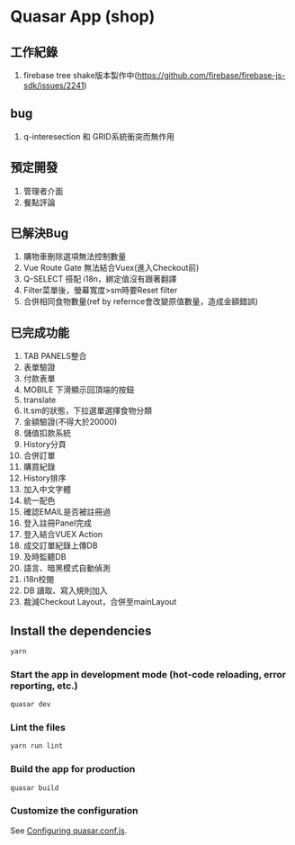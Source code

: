 # Quasar App (shop)

## 工作紀錄
1. firebase tree shake版本製作中(https://github.com/firebase/firebase-js-sdk/issues/2241)

## bug
1. q-interesection 和 GRID系統衝突而無作用

## 預定開發
1. 管理者介面
2. 餐點評論

## 已解決Bug
1. 購物車刪除選項無法控制數量
2. Vue Route Gate 無法結合Vuex(進入Checkout前)
3. Q-SELECT 搭配 i18n，綁定值沒有跟著翻譯
4. Filter菜單後，螢幕寬度>sm時要Reset filter
5. 合併相同食物數量(ref by refernce會改變原值數量，造成金額錯誤)

## 已完成功能
1.  TAB PANELS整合
2.  表單驗證
3.  付款表單
4.  MOBILE 下滑顯示回頂端的按鈕
5.  translate
6.  lt.sm的狀態，下拉選單選擇食物分類
7.  金額驗證(不得大於20000)
8.  儲值扣款系統
9.  History分頁
10. 合併訂單
11. 購買紀錄
12. History排序
13. 加入中文字體
14. 統一配色
15. 確認EMAIL是否被註冊過
16. 登入註冊Panel完成
17. 登入結合VUEX Action
18. 成交訂單紀錄上傳DB
19. 及時監聽DB
20. 語言、暗黑模式自動偵測
21. i18n校閱
22. DB 讀取、寫入規則加入
23. 裁減Checkout Layout，合併至mainLayout

## Install the dependencies
```bash
yarn
```

### Start the app in development mode (hot-code reloading, error reporting, etc.)
```bash
quasar dev
```

### Lint the files
```bash
yarn run lint
```

### Build the app for production
```bash
quasar build
```

### Customize the configuration
See [Configuring quasar.conf.js](https://quasar.dev/quasar-cli/quasar-conf-js).
